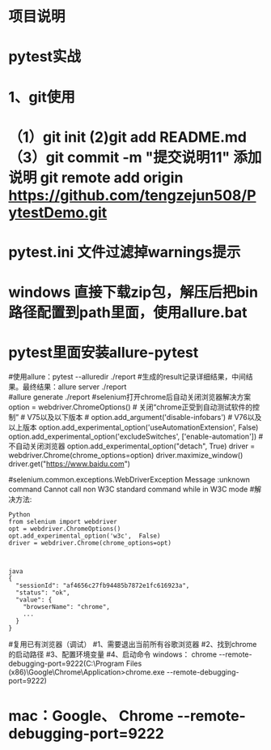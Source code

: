 #  项目说明
#  pytest实战

# 1、git使用
#  （1）git init (2)git add README.md  （3）git commit -m "提交说明11" 添加说明 git remote add origin https://github.com/tengzejun508/PytestDemo.git
# pytest.ini 文件过滤掉warnings提示
# windows 直接下载zip包，解压后把bin路径配置到path里面，使用allure.bat
# pytest里面安装allure-pytest
#使用allure：pytest --alluredir ./report
#生成的result记录详细结果，中间结果。最终结果：allure server ./report    
#allure generate ./report
#selenium打开chrome后自动关闭浏览器解决方案
    option = webdriver.ChromeOptions()
    # 关闭“chrome正受到自动测试软件的控制”
    # V75以及以下版本
    # option.add_argument('disable-infobars')
    # V76以及以上版本
    option.add_experimental_option('useAutomationExtension', False)
    option.add_experimental_option('excludeSwitches', ['enable-automation'])
    # 不自动关闭浏览器
    option.add_experimental_option("detach", True)
    driver = webdriver.Chrome(chrome_options=option)
    driver.maximize_window()
    driver.get("https://www.baidu.com")
    
#selenium.common.exceptions.WebDriverException Message :unknown command Cannot call non W3C standard command while in W3C mode
#解决方法:

    Python
    from selenium import webdriver
    opt = webdriver.ChromeOptions()
    opt.add_experimental_option('w3c',  False)
    driver = webdriver.Chrome(chrome_options=opt)
    
    
    
    java
    {
      "sessionId": "af4656c27fb94485b7872e1fc616923a",
      "status": "ok",
      "value": {
        "browserName": "chrome",
        ...
      }
    }

#复用已有浏览器（调试）
#1、需要退出当前所有谷歌浏览器
#2、找到chrome的启动路径
#3、配置环境变量
#4、启动命令 windows： chrome --remote-debugging-port=9222(C:\Program Files (x86)\Google\Chrome\Application>chrome.exe --remote-debugging-port=9222)
#          mac：Google、 Chrome --remote-debugging-port=9222